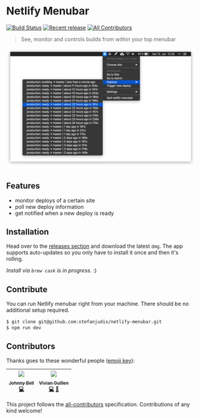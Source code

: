 # Netlify Menubar

[![Build Status](https://travis-ci.org/stefanjudis/netlify-menubar.svg?branch=master)](https://travis-ci.org/stefanjudis/netlify-menubar) [![Recent release](https://img.shields.io/github/release/stefanjudis/netlify-menubar.svg)](https://github.com/stefanjudis/netlify-menubar/releases) [![All Contributors](https://img.shields.io/badge/all_contributors-2-orange.svg?style=flat-square)](#contributors)

> See, monitor and controls builds from within your top menubar

![Netlify Menubar UI opened showing the recent builds](./screenshot.jpg)

## Features

- monitor deploys of a certain site
- poll new deploy information
- get notified when a new deploy is ready

## Installation

Head over to the [releases section](https://github.com/stefanjudis/netlify-menubar/releases) and download the latest `dmg`. The app supports auto-updates so you only have to install it once and then it's rolling.

_Install via `brew cask` is in progress._ :)

## Contribute

You can run Netlify menubar right from your machine. There should be no additional setup required.

```
$ git clone git@github.com:stefanjudis/netlify-menubar.git
$ npm run dev
```

## Contributors

Thanks goes to these wonderful people ([emoji key](https://github.com/all-contributors/all-contributors#emoji-key)):

<!-- ALL-CONTRIBUTORS-LIST:START - Do not remove or modify this section -->
<!-- prettier-ignore -->
| [<img src="https://avatars2.githubusercontent.com/u/4260265?v=4" width="100px;"/><br /><sub><b>Johnny Bell</b></sub>](http://johnnybell.io)<br />[💻](https://github.com/stefanjudis/netlify-menubar/commits?author=johnnyxbell "Code") | [<img src="https://avatars3.githubusercontent.com/u/7389358?v=4" width="100px;"/><br /><sub><b>Vivian Guillen</b></sub>](http://codequeen.io)<br />[💻](https://github.com/stefanjudis/netlify-menubar/commits?author=viviangb "Code") [🎨](#design-viviangb "Design") |
| :---: | :---: |
<!-- ALL-CONTRIBUTORS-LIST:END -->

This project follows the [all-contributors](https://github.com/all-contributors/all-contributors) specification. Contributions of any kind welcome!
